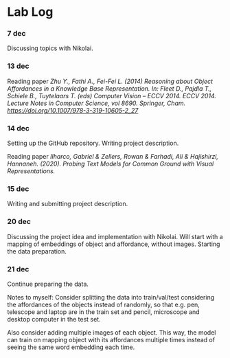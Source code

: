 # Lab Log

### 7 dec

Discussing topics with Nikolai.

### 13 dec  

Reading paper *Zhu Y., Fathi A., Fei-Fei L. (2014) Reasoning about Object Affordances in a Knowledge Base Representation. In: Fleet D., Pajdla T., Schiele B., Tuytelaars T. (eds) Computer Vision – ECCV 2014. ECCV 2014. Lecture Notes in Computer Science, vol 8690. Springer, Cham. https://doi.org/10.1007/978-3-319-10605-2_27*

### 14 dec

Setting up the GitHub repository. Writing project description.

Reading paper *Ilharco, Gabriel & Zellers, Rowan & Farhadi, Ali & Hajishirzi, Hannaneh. (2020). Probing Text Models for Common Ground with Visual Representations.* 

### 15 dec

Writing and submitting project description.

### 20 dec 

Discussing the project idea and implementation with Nikolai. Will start with a mapping of embeddings of object and affordance, without images.
Starting the data preparation.

### 21 dec

Continue preparing the data. 

Notes to myself: Consider splitting the data into train/val/test considering the affordances of the objects instead of randomly, so that e.g. pen, telescope and laptop are in the train set and pencil, microscope and desktop computer in the test set.

Also consider adding multiple images of each object. This way, the model can train on mapping object with its affordances multiple times instead of seeing the same word embedding each time.
